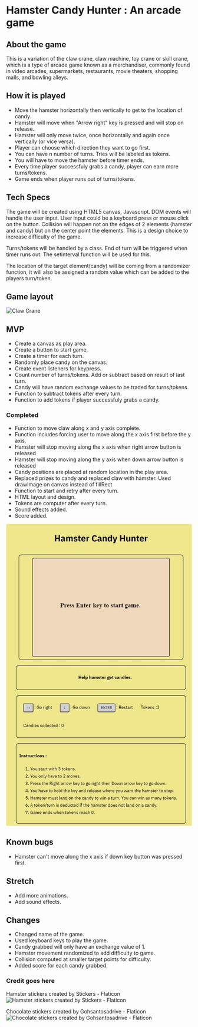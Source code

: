 # Hamster Candy Hunter : An arcade game

## About the game

This is a variation of the claw crane, claw machine, toy crane or skill crane, which is a type of arcade game known as a merchandiser, commonly found in video arcades, supermarkets, restaurants, movie theaters, shopping malls, and bowling alleys.


## How it is played

* Move the hamster horizontally then vertically to get to the location of candy.
* Hamster will move when "Arrow right" key is pressed and will stop on release.
* Hamster will only move twice, once horizontally and again once vertically (or vice versa).
* Player can choose which direction they want to go first.
* You can have n number of turns. Tries will be labeled as tokens.
* You will have to move the hamster before timer ends.
* Every time player successfuly grabs a candy, player can earn more turns/tokens.
* Game ends when player runs out of turns/tokens.

## Tech Specs

The game will be created using HTML5 canvas, Javascript. DOM events will handle the user input. User input could be a keyboard press or mouse click on the button. Collision will happen not on the edges of 2 elements (hamster and candy) but on the center point the elements. This is a design choice to increase difficulty of the game. 

Turns/tokens will be handled by a class. End of turn will be triggered when timer runs out. The setinterval function will be used for this.

The location of the target element(candy) will be coming from a randomizer function, it will also be assigned a random value which can be added to the players turn/token. 


## Game layout

![Claw Crane](https://i.imgur.com/nf3txe0.jpg)

## MVP

* Create a canvas as play area.
* Create a button to start game.
* Create a timer for each turn.
* Randomly place candy on the canvas.
* Create event listeners for keypress.
* Count number of turns/tokens. Add or subtract based on result of last turn.
* Candy will have random exchange values to be traded for turns/tokens. 
* Function to subtract tokens after every turn.
* Function to add tokens if player successfuly grabs a candy.

### Completed

* Function to move claw along x and y axis complete.
* Function includes forcing user to move along the x axis first before the y axis.
* Hamster will stop moving along the x axis when right arrow button is released 
* Hamster will stop moving along the y axis when down arrow button is released 
* Candy positions are placed at random location in the play area.
* Replaced prizes to candy and replaced claw with hamster. Used drawImage on canvas instead of fillRect
* Function to start and retry after every turn.
* HTML layout and design.
* Tokens are computer after every turn.
* Sound effects added.
* Score added.



![Claw Crane](images/hamster-hunter.jpg)



## Known bugs

* Hamster can't move along the x axis if down key button was pressed first.


## Stretch

* Add more animations.
* Add sound effects.

## Changes

* Changed name of the game.
* Used keyboard keys to play the game. 
* Candy grabbed will only have an exchange value of 1.
* Hamster movement randomized to add difficulty to game.
* Collision computed at smaller target points for difficulty.
* Added score for each candy grabbed.

### Credit goes here

Hamster stickers created by Stickers - Flaticon
![Hamster stickers created by Stickers - Flaticon](https://www.flaticon.com/free-stickers/hamster) 

Chocolate stickers created by Gohsantosadrive - Flaticon
![Chocolate stickers created by Gohsantosadrive - Flaticon](https://www.flaticon.com/free-icons/chocolate)